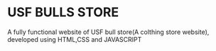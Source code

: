 # USF BULLS STORE
A fully functional website of USF bull store(A colthing store website), developed using HTML,CSS and JAVASCRIPT
